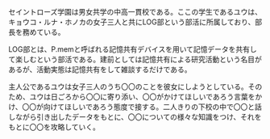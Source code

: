 セイントローズ学園は男女共学の中高一貫校である。ここの学生であるユウは、キョウコ・ルナ・ホノカの女子三人と共にLOG部という部活に所属しており、部長を務めている。

LOG部とは、P.memと呼ばれる記憶共有デバイスを用いて記憶データを共有して楽しむという部活である。建前としては記憶共有による研究活動という名目があるが、活動実態は記憶共有をして雑談するだけである。

主人公であるユウは女子三人のうち〇〇のことを彼女にしようとしている。そのため、ユウは日ごろから〇〇に寄り添い、〇〇がかけてほしいであろう言葉をかけ、〇〇が向けてほしいであろう態度で接する。二人きりの下校の中で〇〇と話しながら引き出したデータをもとに、〇〇についての様々な知識をつけ、それをもとに〇〇を攻略していく。